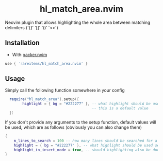 <h1 align='center'>hl_match_area.nvim</h1>
Neovim plugin that allows highlighting the whole area between matching delimiters ('{}' '[]' '()' '<>')

## Installation

- With [packer.nvim](https://github.com/wbthomason/packer.nvim)

```lua
use { 'rareitems/hl_match_area.nvim' }
```

## Usage

Simply call the following function somewhere in your config

```lua
  require("hl_match_area").setup({
        highlight = { bg = "#222277" }, -- what highlight should be used see
                                        -- this is a default value
  })
```

If you don't provide any arguments to the setup function, default values will be used, which are as follows (obviously you can also change them)

```lua
{
    n_lines_to_search = 100 -- how many lines should be searched for a matching delimiter
    highlight = { bg = "#222277" }, -- what highlight should be used see
    highlight_in_insert_mode = true, -- should highlighting also be done in insert mode
}
```
